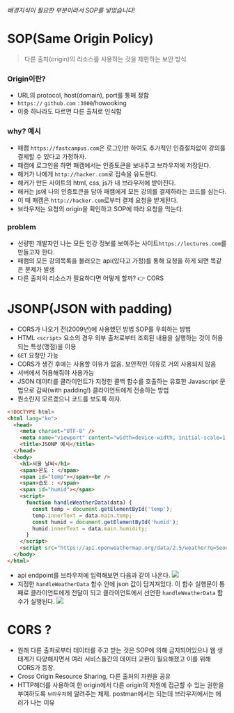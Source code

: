 *배경지식이 필요한 부분이라서 SOP를 넣었습니다!*

# SOP(Same Origin Policy)
> 다른 출처(origin)의 리소스를 사용하는 것을 제한하는 보안 방식

### Origin이란?
  - URL의 protocol, host(domain), port를 통해 정함
  - `https://` `github.com` `:3000`/howooking
  - 이중 하나라도 다르면 다른 출처로 인식함
### why? 예시

  - 패캠 `https://fastcampus.com`은 로그인만 하여도 추가적인 인증절차없이 강의를 결제할 수 있다고 가정하자.
  - 패캠에 로그인을 하면 패캠에서는 인증토큰을 보내주고 브라우저에 저장된다.
  - 해커가 나에게 `http://hacker.com`로 접속을 유도한다.
  - 해커가 만든 사이트의 html, css, js가 내 브라우저에 받아진다.
  - 해커는 js에 나의 인증토큰을 담아 패캠에게 모든 강의를 결제하라는 코드를 심는다.
  - 이 때 패캠은 `http://hacker.com`로부터 결제 요청을 받게된다.
  - 브라우저는 요청의 origin을 확인하고 SOP에 따라 요청을 막는다.

### problem

  - 선량한 개발자인 나는 모든 인강 정보를 보여주는 사이트`https://lectures.com`를 만들고자 한다.
  - 패캠의 모든 강의목록을 불러오는 api(있다고 가정)를 통해 요청을 하게 되면 똑같은 문제가 발생
  - 다른 출처의 리소스가 필요하다면 어떻게 할까? 👉 CORS
 
# JSONP(JSON with padding)
- CORS가 나오기 전(2009년)에 사용했던 방법 SOP를 우회하는 방법
- HTML `<script>` 요소의 경우 외부 출처로부터 조회된 내용을 실행하는 것이 허용되는 특성(맹점)을 이용
- `GET` 요청만 가능
- CORS가 생긴 후에는 사용할 이유가 없음. 보안적인 이유로 거의 사용되지 않음
- 서버에서 허용해줘야 사용가능
- JSON 데이터를 클라이언트가 지정한 콜백 함수를 호출하는 유효한 Javascript 문법으로 감싸(with padding!) 클라이언트에게 전송하는 방법
- 뭔소린지 모르겠으니 코드를 보도록 하자.

```html
<!DOCTYPE html>
<html lang="ko">
  <head>
    <meta charset="UTF-8" />
    <meta name="viewport" content="width=device-width, initial-scale=1.0" />
    <title>JSONP 예시</title>
  </head>
  <body>
    <h1>서울 날씨</h1>
    <span>온도 : </span>
    <span id="temp"></span><br />
    <span>습도 : </span>
    <span id="humid"></span>
    <script>
      function handleWeatherData(data) {
        const temp = document.getElementById('temp');
        temp.innerText = data.main.temp;
        const humid = document.getElementById('humid');
        humid.innerText = data.main.humidity;
      }
    </script>
    <script src="https://api.openweathermap.org/data/2.5/weather?q=Seoul&appid=오픈웨더에서무료APIkey를받을수있어요!&units=metric&callback=handleWeatherData"></script>
  </body>
</html>

```
- api endpoint를 브라우저에 입력해보면 다음과 같이 나온다.
![](https://velog.velcdn.com/images/junsgk/post/26eac436-39ce-40ce-9106-b39cfe4c1d39/image.png)
- 지정한 `handleWeatherData` 함수 안에 json 값이 담겨져있다. 이 함수 실행문이 통째로 클라이언트에게 전달이 되고 클라이언트에서 선언한 `handleWeatherData` 함수가 실행된다.
![](https://velog.velcdn.com/images/junsgk/post/69159ed4-b185-4496-99b8-ae1725a51882/image.png)



# CORS ?
- 원래 다른 출처로부터 데이터를 주고 받는 것은 SOP에 의해 금지되어있으나 웹 생태계가 다양해지면서 여러 서비스들간의 데이터 교환이 필요해졌고 이를 위해 CORS가 등장.
- Cross Origin Resource Sharing, 다른 출처의 자원을 공유
- HTTP헤더를 사용하여 한 origin에서 다른 origin의 자원에 접근할 수 있는 권한을 부여하도록 `브라우저`에 알려주는 체제. postman에서는 되는데 브라우저에서는 에러가 나는 이유

